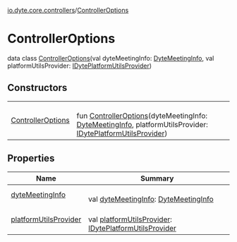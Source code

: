 [io.dyte.core.controllers](../index.md)/[ControllerOptions](index.md)

# ControllerOptions


data class [ControllerOptions](index.md)(val dyteMeetingInfo: [DyteMeetingInfo](../../com.dyte.mobilecorekmm.models/-dyte-meeting-info/index.md), val platformUtilsProvider: [IDytePlatformUtilsProvider](../../com.dyte.mobilecorekmm.platform/-i-dyte-platform-utils-provider/index.md))

## Constructors

| | |
|---|---|
| [ControllerOptions](-controller-options.md) | <br/>fun [ControllerOptions](-controller-options.md)(dyteMeetingInfo: [DyteMeetingInfo](../../com.dyte.mobilecorekmm.models/-dyte-meeting-info/index.md), platformUtilsProvider: [IDytePlatformUtilsProvider](../../com.dyte.mobilecorekmm.platform/-i-dyte-platform-utils-provider/index.md)) |

## Properties

| Name | Summary |
|---|---|
| [dyteMeetingInfo](dyte-meeting-info.md) | <br/>val [dyteMeetingInfo](dyte-meeting-info.md): [DyteMeetingInfo](../../com.dyte.mobilecorekmm.models/-dyte-meeting-info/index.md) |
| [platformUtilsProvider](platform-utils-provider.md) | <br/>val [platformUtilsProvider](platform-utils-provider.md): [IDytePlatformUtilsProvider](../../com.dyte.mobilecorekmm.platform/-i-dyte-platform-utils-provider/index.md) |
